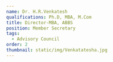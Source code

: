 ```yaml
---
name: Dr. H.R.Venkatesh
qualifications: Ph.D, MBA, M.Com
title: Director-MBA, ABBS
position: Member Secretary
tags:
  - Advisory Council
order: 2
thumbnail: static/img/Venkatatesha.jpg
---
```

